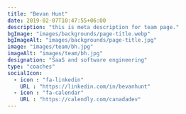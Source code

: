 ```yaml
---
title: "Bevan Hunt"
date: 2019-02-07T10:47:55+06:00
description: "this is meta description for team page."
bgImage: "images/backgrounds/page-title.webp"
bgImageAlt: "images/backgrounds/page-title.jpg"
image: "images/team/bh.jpg"
imageAlt: "images/team/bh.jpg"
designation: "SaaS and software engineering"
type: "coaches"
socialIcon:
  - icon : "fa-linkedin"
    URL : "https://linkedin.com/in/bevanhunt"
  - icon : "fa-calendar"
    URL : "https://calendly.com/canadadev"
---
```


